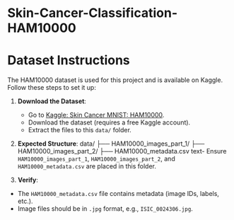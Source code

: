 # Skin-Cancer-Classification-HAM10000

# Dataset Instructions

The HAM10000 dataset is used for this project and is available on Kaggle. Follow these steps to set it up:

1. **Download the Dataset**:

   - Go to [Kaggle: Skin Cancer MNIST: HAM10000](https://www.kaggle.com/kmader/skin-cancer-mnist-ham10000).
   - Download the dataset (requires a free Kaggle account).
   - Extract the files to this `data/` folder.

2. **Expected Structure**:
   data/
   ├── HAM10000_images_part_1/
   ├── HAM10000_images_part_2/
   ├── HAM10000_metadata.csv
   text- Ensure `HAM10000_images_part_1`, `HAM10000_images_part_2`, and `HAM10000_metadata.csv` are placed in this folder.

3. **Verify**:

- The `HAM10000_metadata.csv` file contains metadata (image IDs, labels, etc.).
- Image files should be in `.jpg` format, e.g., `ISIC_0024306.jpg`.
